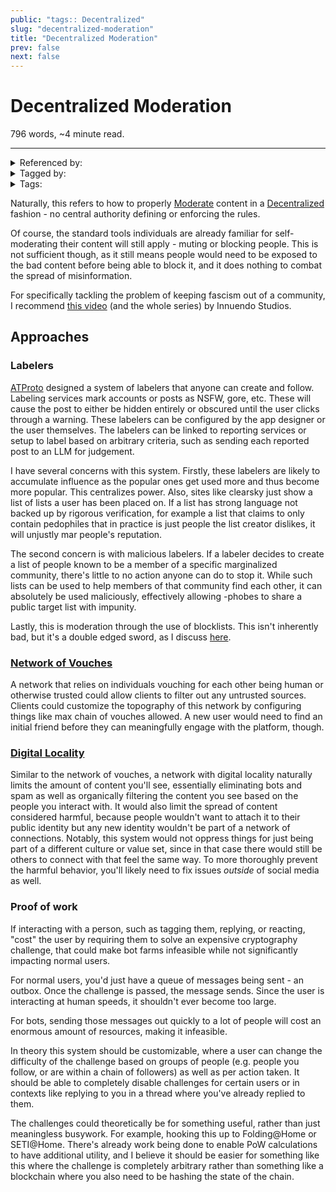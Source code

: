 ```yaml
---
public: "tags:: Decentralized"
slug: "decentralized-moderation"
title: "Decentralized Moderation"
prev: false
next: false
---
```

<script setup>
import { data } from '../../git.data.ts';
import { useData } from 'vitepress';
const pageData = useData();
</script>
<h1 class="p-name">Decentralized Moderation</h1>
<p>796 words, ~4 minute read. <span v-html="data[`site/${pageData.page.value.relativePath}`]" /></p>
<hr/>

<details><summary>Referenced by:</summary><a href="/garden/decentralized-social-media/index.md">Decentralized Social Media</a><a href="/garden/digital-locality/index.md">Digital Locality</a><a href="/garden/fedi-v2/index.md">Fedi v2</a></details>

<details><summary>Tagged by:</summary><a href="/garden/network-of-vouches/index.md">Network of Vouches</a></details>

<details><summary>Tags:</summary><a href="/garden/decentralized/index.md">Decentralized</a></details>

Naturally, this refers to how to properly [Moderate](/garden/moderation/index.md) content in a [Decentralized](/garden/decentralized/index.md) fashion - no central authority defining or enforcing the rules.

Of course, the standard tools individuals are already familiar for self-moderating their content will still apply - muting or blocking people. This is not sufficient though, as it still means people would need to be exposed to the bad content before being able to block it, and it does nothing to combat the spread of misinformation.

For specifically tackling the problem of keeping fascism out of a community, I recommend [this video](https://youtu.be/P55t6eryY3g) (and the whole series) by Innuendo Studios.

## Approaches

### Labelers

[ATProto](/garden/atproto/index.md) designed a system of labelers that anyone can create and follow. Labeling services mark accounts or posts as NSFW, gore, etc. These will cause the post to either be hidden entirely or obscured until the user clicks through a warning. These labelers can be configured by the app designer or the user themselves. The labelers can be linked to reporting services or setup to label based on arbitrary criteria, such as sending each reported post to an LLM for judgement.

I have several concerns with this system. Firstly, these labelers are likely to accumulate influence as the popular ones get used more and thus become more popular. This centralizes power. Also, sites like clearsky just show a list of lists a user has been placed on. If a list has strong language not backed up by rigorous verification, for example a list that claims to only contain pedophiles that in practice is just people the list creator dislikes, it will unjustly mar people's reputation.

The second concern is with malicious labelers. If a labeler decides to create a list of people known to be a member of a specific marginalized community, there's little to no action anyone can do to stop it. While such lists can be used to help members of that community find each other, it can absolutely be used maliciously, effectively allowing -phobes to share a public target list with impunity.

Lastly, this is moderation through the use of blocklists. This isn't inherently bad, but it's a double edged sword, as I discuss [here](/garden/moderation/index.md#674531bb-952c-4346-8f0d-febf15e24879).

<span id="67525178-9f33-400c-9452-0a60d5e0f3a0"><h3>[Network of Vouches](/garden/network-of-vouches/index.md)</h3></span>

A network that relies on individuals vouching for each other being human or otherwise trusted could allow clients to filter out any untrusted sources. Clients could customize the topography of this network by configuring things like max chain of vouches allowed. A new user would need to find an initial friend before they can meaningfully engage with the platform, though.

### [Digital Locality](/garden/digital-locality/index.md)

Similar to the network of vouches, a network with digital locality naturally limits the amount of content you'll see, essentially eliminating bots and spam as well as organically filtering the content you see based on the people you interact with. It would also limit the spread of content considered harmful, because people wouldn't want to attach it to their public identity but any new identity wouldn't be part of a network of connections. Notably, this system would not oppress things for just being part of a different culture or value set, since in that case there would still be others to connect with that feel the same way. To more thoroughly prevent the harmful behavior, you'll likely need to fix issues _outside_ of social media as well.

### Proof of work

If interacting with a person, such as tagging them, replying, or reacting, "cost" the user by requiring them to solve an expensive cryptography challenge, that could make bot farms infeasible while not significantly impacting normal users.

For normal users, you'd just have a queue of messages being sent - an outbox. Once the challenge is passed, the message sends. Since the user is interacting at human speeds, it shouldn't ever become too large.

For bots, sending those messages out quickly to a lot of people will cost an enormous amount of resources, making it infeasible.

In theory this system should be customizable, where a user can change the difficulty of the challenge based on groups of people (e.g. people you follow, or are within a chain of followers) as well as per action taken. It should be able to completely disable challenges for certain users or in contexts like replying to you in a thread where you've already replied to them.

The challenges could theoretically be for something useful, rather than just meaningless busywork. For example, hooking this up to Folding@Home or SETI@Home. There's already work being done to enable PoW calculations to have additional utility, and I believe it should be easier for something like this where the challenge is completely arbitrary rather than something like a blockchain where you also need to be hashing the state of the chain.